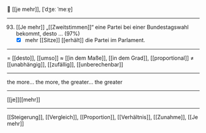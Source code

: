 🔗 [[je mehr]], [ˈdʒeː ˈmeːɐ̯]

---
93. [[Je mehr]] „[[Zweitstimmen]]“ eine Partei bei einer Bundestagswahl bekommt, desto … (97%)
	- [x] mehr [[Sitze]] [[erhält]] die Partei im Parlament.

---
= [[desto]], [[umso]]
≈ [[in dem Maße]], [[in dem Grad]], [[proportional]]
≠ [[unabhängig]], [[zufällig]], [[unberechenbar]]

---
the more... the more, the greater... the greater

---
[[je]][[mehr]]

---
[[Steigerung]], [[Vergleich]], [[Proportion]], [[Verhältnis]], [[Zunahme]], [[Je mehr]]